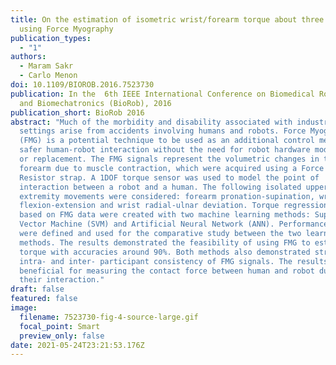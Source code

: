 ```yaml
---
title: On the estimation of isometric wrist/forearm torque about three axes
  using Force Myography
publication_types:
  - "1"
authors:
  - Maram Sakr
  - Carlo Menon
doi: 10.1109/BIOROB.2016.7523730
publication: In the  6th IEEE International Conference on Biomedical Robotics
  and Biomechatronics (BioRob), 2016
publication_short: BioRob 2016
abstract: "Much of the morbidity and disability associated with industrial work
  settings arise from accidents involving humans and robots. Force Myography
  (FMG) is a potential technique to be used as an additional control measure for
  safer human-robot interaction without the need for robot hardware modification
  or replacement. The FMG signals represent the volumetric changes in the
  forearm due to muscle contraction, which were acquired using a Force Sensitive
  Resistor strap. A 1DOF torque sensor was used to model the point of
  interaction between a robot and a human. The following isolated upper
  extremity movements were considered: forearm pronation-supination, wrist
  flexion-extension and wrist radial-ulnar deviation. Torque regression models
  based on FMG data were created with two machine learning methods: Support
  Vector Machine (SVM) and Artificial Neural Network (ANN). Performance indices
  were defined and used for the comparative study between the two learning
  methods. The results demonstrated the feasibility of using FMG to estimate
  torque with accuracies around 90%. Both methods also demonstrated strong
  intra- and inter- participant consistency of FMG signals. The results will be
  beneficial for measuring the contact force between human and robot during
  their interaction."
draft: false
featured: false
image:
  filename: 7523730-fig-4-source-large.gif
  focal_point: Smart
  preview_only: false
date: 2021-05-24T23:21:53.176Z
---
```

